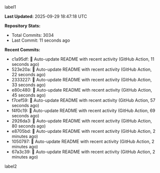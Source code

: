 
label1 
<!-- ACTIVITY_START -->
**Last Updated:** 2025-09-29 18:47:18 UTC

**Repository Stats:**
- Total Commits: 3034
- Last Commit: 11 seconds ago

**Recent Commits:**
- c1a95df: 🤖 Auto-update README with recent activity (GitHub Action, 11 seconds ago)
- 523e20a: 🤖 Auto-update README with recent activity (GitHub Action, 22 seconds ago)
- 2333227: 🤖 Auto-update README with recent activity (GitHub Action, 33 seconds ago)
- e80c480: 🤖 Auto-update README with recent activity (GitHub Action, 45 seconds ago)
- f7cef59: 🤖 Auto-update README with recent activity (GitHub Action, 57 seconds ago)
- f4f0c19: 🤖 Auto-update README with recent activity (GitHub Action, 69 seconds ago)
- 2926da3: 🤖 Auto-update README with recent activity (GitHub Action, 80 seconds ago)
- e8705bd: 🤖 Auto-update README with recent activity (GitHub Action, 2 minutes ago)
- 1050797: 🤖 Auto-update README with recent activity (GitHub Action, 2 minutes ago)
- 67a3c39: 🤖 Auto-update README with recent activity (GitHub Action, 2 minutes ago)
<!-- ACTIVITY_END -->

label2
